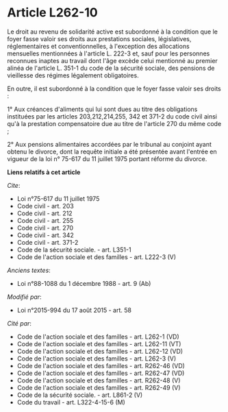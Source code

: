 # Article L262-10

Le droit au revenu de solidarité active est subordonné à la condition que le foyer fasse valoir ses droits aux prestations
sociales, législatives, réglementaires et conventionnelles, à l'exception des allocations mensuelles mentionnées à l'article
L. 222-3 et, sauf pour les personnes reconnues inaptes au travail dont l'âge excède celui mentionné au premier alinéa de
l'article L. 351-1 du code de la sécurité sociale, des pensions de vieillesse des régimes légalement obligatoires. 

En outre, il est subordonné à la condition que le foyer fasse valoir ses droits : 

1° Aux créances d'aliments qui lui sont dues au titre des obligations instituées par les articles 203,212,214,255,
342 et 371-2 du code civil ainsi qu'à la prestation compensatoire due au titre de l'article 270 du même code ; 

2° Aux pensions alimentaires accordées par le tribunal au conjoint ayant obtenu le divorce, dont la requête initiale a été
présentée avant l'entrée en vigueur de la loi n° 75-617 du 11 juillet 1975 portant réforme du divorce.

**Liens relatifs à cet article**

_Cite_:

  - Loi n°75-617 du 11 juillet 1975
  - Code civil - art. 203
  - Code civil - art. 212
  - Code civil - art. 255
  - Code civil - art. 270
  - Code civil - art. 342
  - Code civil - art. 371-2
  - Code de la sécurité sociale. - art. L351-1
  - Code de l'action sociale et des familles - art. L222-3 (V)

_Anciens textes_:

  - Loi n°88-1088 du 1 décembre 1988 - art. 9 (Ab)

_Modifié par_:

  - Loi n°2015-994 du 17 août 2015 - art. 58

_Cité par_:

  - Code de l'action sociale et des familles - art. L262-1 (VD)
  - Code de l'action sociale et des familles - art. L262-11 (VT)
  - Code de l'action sociale et des familles - art. L262-12 (VD)
  - Code de l'action sociale et des familles - art. L262-3 (V)
  - Code de l'action sociale et des familles - art. R262-46 (VD)
  - Code de l'action sociale et des familles - art. R262-47 (VD)
  - Code de l'action sociale et des familles - art. R262-48 (V)
  - Code de l'action sociale et des familles - art. R262-49 (V)
  - Code de la sécurité sociale. - art. L861-2 (V)
  - Code du travail - art. L322-4-15-6 (M)

